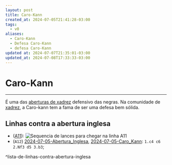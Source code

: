 ```yaml
---
layout: post
title: Caro-Kann
created_at: 2024-07-05T21:41:28-03:00
tags:
  - v0
aliases:
  - Caro-Kann
  - Defesa Caro-Kann
  - defesa Caro-Kann
updated at: 2024-07-07T21:35:01-03:00
updated_at: 2024-07-08T17:33:33-03:00
---
```

# Caro-Kann
---
É uma das [aberturas de xadrez](_draft/2024/07/2024-07-06-Aberturas_de_xadrez.md) defensivo das negras. Na comunidade de [xadrez](api/2024/07/2024-07-06-Xadrez.md), a Caro-kann tem a fama de ser uma defesa bem sólida.
## Linhas contra a abertura inglesa
-  ([A11](_insight/2024/07/2024-07-05-Abertura_Inglesa_contra_a_Caro_Kann.md)): ![Sequencia de lances para chegar na linha A11](_insight/2024/07/2024-07-05-Abertura_Inglesa_contra_a_Caro_Kann.md#^sequencia)
-  (`A12`) [2024-07-05-Abertura_Inglesa](_draft/2024/07/2024-07-05-Abertura_Inglesa.md), [2024-07-05-Caro_Kann](_insight/2024/07/2024-07-05-Caro_Kann.md): `1.c4 c6 2.Nf3 d5 3.b3`;

^lista-de-linhas-contra-abertura-inglesa